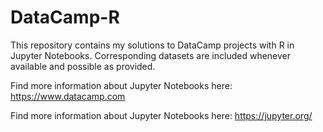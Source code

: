 # DataCamp-R

This repository contains my solutions to DataCamp projects with R in Jupyter Notebooks. Corresponding datasets are included whenever available and possible as provided.

Find more information about Jupyter Notebooks here: https://www.datacamp.com

Find more information about Jupyter Notebooks here: https://jupyter.org/

